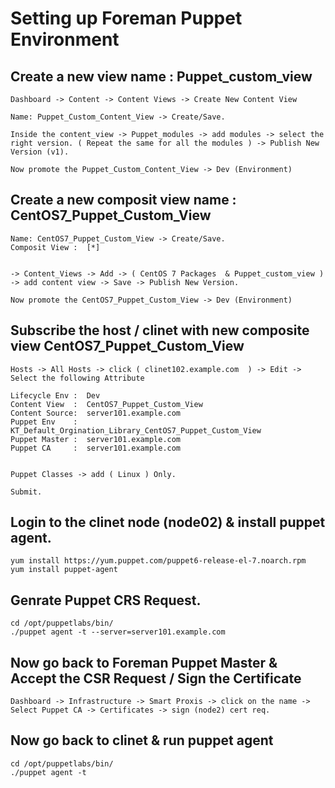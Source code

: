 # Setting up Foreman Puppet Environment

## Create a new view name : Puppet_custom_view
```
Dashboard -> Content -> Content Views -> Create New Content View

Name: Puppet_Custom_Content_View -> Create/Save.

Inside the content_view -> Puppet_modules -> add modules -> select the right version. ( Repeat the same for all the modules ) -> Publish New Version (v1).

Now promote the Puppet_Custom_Content_View -> Dev (Environment)
```


## Create a new composit view name : CentOS7_Puppet_Custom_View
```
Name: CentOS7_Puppet_Custom_View -> Create/Save.
Composit View :  [*]


-> Content_Views -> Add -> ( CentOS 7 Packages  & Puppet_custom_view ) -> add content view -> Save -> Publish New Version. 

Now promote the CentOS7_Puppet_Custom_View -> Dev (Environment)
```


## Subscribe the host / clinet with new composite view CentOS7_Puppet_Custom_View
```
Hosts -> All Hosts -> click ( clinet102.example.com  ) -> Edit -> Select the following Attribute

Lifecycle Env :  Dev
Content View  :  CentOS7_Puppet_Custom_View
Content Source:  server101.example.com
Puppet Env    :  KT_Default_Orgination_Library_CentOS7_Puppet_Custom_View
Puppet Master :  server101.example.com
Puppet CA     :  server101.example.com
  

Puppet Classes -> add ( Linux ) Only.

Submit.
```

## Login to the clinet node (node02) & install puppet agent.
```
yum install https://yum.puppet.com/puppet6-release-el-7.noarch.rpm
yum install puppet-agent
```

## Genrate Puppet CRS Request.
```
cd /opt/puppetlabs/bin/
./puppet agent -t --server=server101.example.com
```


## Now go back to Foreman Puppet Master & Accept the CSR Request / Sign the Certificate
```
Dashboard -> Infrastructure -> Smart Proxis -> click on the name -> Select Puppet CA -> Certificates -> sign (node2) cert req.
```


## Now go back to clinet & run puppet agent
```
cd /opt/puppetlabs/bin/
./puppet agent -t 
```


